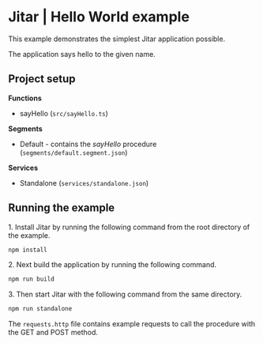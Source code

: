 
# Jitar | Hello World example

This example demonstrates the simplest Jitar application possible.

The application says hello to the given name.

## Project setup

**Functions**

* sayHello (`src/sayHello.ts`)

**Segments**

* Default - contains the *sayHello* procedure (`segments/default.segment.json`)

**Services**

* Standalone (`services/standalone.json`)

## Running the example

1\. Install Jitar by running the following command from the root directory of the example.

```bash
npm install
```

2\. Next build the application by running the following command.

```bash
npm run build
```

3\. Then start Jitar with the following command from the same directory.

```bash
npm run standalone
```

The ``requests.http`` file contains example requests to call the procedure with the GET and POST method.
